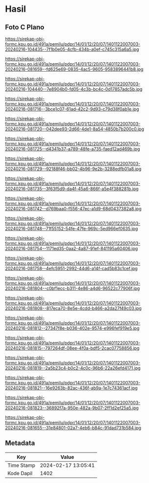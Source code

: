 # Hasil

## Foto C Plano

https://sirekap-obj-formc.kpu.go.id/491a/pemilu/pdpr/14/01/12/20/07/1401122007003-20240216-104435--7f1b0e05-4cfb-434b-a0ef-c745c315a6a5.jpg

https://sirekap-obj-formc.kpu.go.id/491a/pemilu/pdpr/14/01/12/20/07/1401122007003-20240216-081659--fd625e69-0835-4ac5-9605-9583896441b8.jpg

https://sirekap-obj-formc.kpu.go.id/491a/pemilu/pdpr/14/01/12/20/07/1401122007003-20240216-104440--7e8904b0-fd05-4c3b-bc4c-0d17857adc5b.jpg

https://sirekap-obj-formc.kpu.go.id/491a/pemilu/pdpr/14/01/12/20/07/1401122007003-20240216-081716--3bce1c07-61ad-42c2-9d93-c79d38f0ab1e.jpg

https://sirekap-obj-formc.kpu.go.id/491a/pemilu/pdpr/14/01/12/20/07/1401122007003-20240216-081720--042dee93-2d66-4de1-8a54-4850b7b200c0.jpg

https://sirekap-obj-formc.kpu.go.id/491a/pemilu/pdpr/14/01/12/20/07/1401122007003-20240216-081725--d4341b37-a789-48fe-a735-faed12ad469b.jpg

https://sirekap-obj-formc.kpu.go.id/491a/pemilu/pdpr/14/01/12/20/07/1401122007003-20240216-081729--92188f46-bb02-4b96-9e2b-3288edfb01a8.jpg

https://sirekap-obj-formc.kpu.go.id/491a/pemilu/pdpr/14/01/12/20/07/1401122007003-20240216-081735--3f63f5d9-da4f-45a6-866f-a5e4f388281b.jpg

https://sirekap-obj-formc.kpu.go.id/491a/pemilu/pdpr/14/01/12/20/07/1401122007003-20240216-081742--d769baa0-f556-47ec-a1d9-68d0437382a8.jpg

https://sirekap-obj-formc.kpu.go.id/491a/pemilu/pdpr/14/01/12/20/07/1401122007003-20240216-081748--71f55152-54fe-47fe-969c-5ed966ef0635.jpg

https://sirekap-obj-formc.kpu.go.id/491a/pemilu/pdpr/14/01/12/20/07/1401122007003-20240216-081754--1171ed35-0aa2-4a87-91ef-841195a60406.jpg

https://sirekap-obj-formc.kpu.go.id/491a/pemilu/pdpr/14/01/12/20/07/1401122007003-20240216-081758--4efc5951-2992-44d6-a14f-cad5b83c1cef.jpg

https://sirekap-obj-formc.kpu.go.id/491a/pemilu/pdpr/14/01/12/20/07/1401122007003-20240216-081804--c0bf1ecc-b311-4e86-a4d6-96522c77906f.jpg

https://sirekap-obj-formc.kpu.go.id/491a/pemilu/pdpr/14/01/12/20/07/1401122007003-20240216-081808--817eca70-8e5e-4cdd-b466-a2da27f49c03.jpg

https://sirekap-obj-formc.kpu.go.id/491a/pemilu/pdpr/14/01/12/20/07/1401122007003-20240216-081812--27347f8e-b036-402e-9574-e996fef919e5.jpg

https://sirekap-obj-formc.kpu.go.id/491a/pemilu/pdpr/14/01/12/20/07/1401122007003-20240216-081815--797264df-08ee-4f0a-bdf5-2cac07758856.jpg

https://sirekap-obj-formc.kpu.go.id/491a/pemilu/pdpr/14/01/12/20/07/1401122007003-20240216-081819--2a5b23c4-b0c2-4c0c-96b6-22a26efd4171.jpg

https://sirekap-obj-formc.kpu.go.id/491a/pemilu/pdpr/14/01/12/20/07/1401122007003-20240216-081821--16e9263b-82ac-436f-ab9a-1e7c74361acf.jpg

https://sirekap-obj-formc.kpu.go.id/491a/pemilu/pdpr/14/01/12/20/07/1401122007003-20240216-081823--36892f7a-950e-482a-9b07-2ff1d2ef25a5.jpg

https://sirekap-obj-formc.kpu.go.id/491a/pemilu/pdpr/14/01/12/20/07/1401122007003-20240216-081655--31e84801-02a7-4eb6-b84c-91dad731b584.jpg


## Metadata

| Key        | Value               |
| ---------- | ------------------- |
| Time Stamp | 2024-02-17 13:05:41 |
| Kode Dapil | 1402                |



